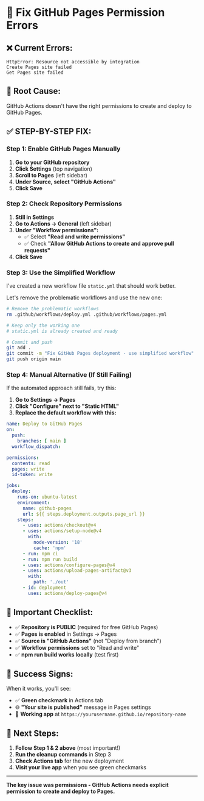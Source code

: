 # 🔧 Fix GitHub Pages Permission Errors

## ❌ Current Errors:
```
HttpError: Resource not accessible by integration
Create Pages site failed
Get Pages site failed
```

## 🎯 Root Cause:
GitHub Actions doesn't have the right permissions to create and deploy to GitHub Pages.

## ✅ STEP-BY-STEP FIX:

### Step 1: Enable GitHub Pages Manually
1. **Go to your GitHub repository**
2. **Click Settings** (top navigation)
3. **Scroll to Pages** (left sidebar)
4. **Under Source, select "GitHub Actions"**
5. **Click Save**

### Step 2: Check Repository Permissions
1. **Still in Settings**
2. **Go to Actions → General** (left sidebar)
3. **Under "Workflow permissions":**
   - ✅ Select **"Read and write permissions"**
   - ✅ Check **"Allow GitHub Actions to create and approve pull requests"**
4. **Click Save**

### Step 3: Use the Simplified Workflow
I've created a new workflow file `static.yml` that should work better.

Let's remove the problematic workflows and use the new one:

```bash
# Remove the problematic workflows
rm .github/workflows/deploy.yml .github/workflows/pages.yml

# Keep only the working one
# static.yml is already created and ready

# Commit and push
git add .
git commit -m "Fix GitHub Pages deployment - use simplified workflow"
git push origin main
```

### Step 4: Manual Alternative (If Still Failing)
If the automated approach still fails, try this:

1. **Go to Settings → Pages**
2. **Click "Configure" next to "Static HTML"**
3. **Replace the default workflow with this:**

```yaml
name: Deploy to GitHub Pages
on:
  push:
    branches: [ main ]
  workflow_dispatch:

permissions:
  contents: read
  pages: write
  id-token: write

jobs:
  deploy:
    runs-on: ubuntu-latest
    environment:
      name: github-pages
      url: ${{ steps.deployment.outputs.page_url }}
    steps:
      - uses: actions/checkout@v4
      - uses: actions/setup-node@v4
        with:
          node-version: '18'
          cache: 'npm'
      - run: npm ci
      - run: npm run build
      - uses: actions/configure-pages@v4
      - uses: actions/upload-pages-artifact@v3
        with:
          path: './out'
      - id: deployment
        uses: actions/deploy-pages@v4
```

## 🚨 Important Checklist:

- ✅ **Repository is PUBLIC** (required for free GitHub Pages)
- ✅ **Pages is enabled** in Settings → Pages
- ✅ **Source is "GitHub Actions"** (not "Deploy from branch")
- ✅ **Workflow permissions** set to "Read and write"
- ✅ **npm run build works locally** (test first)

## 🎉 Success Signs:

When it works, you'll see:
- ✅ **Green checkmark** in Actions tab
- 🌐 **"Your site is published"** message in Pages settings
- 📱 **Working app** at `https://yourusername.github.io/repository-name`

## 🔄 Next Steps:

1. **Follow Step 1 & 2 above** (most important!)
2. **Run the cleanup commands** in Step 3
3. **Check Actions tab** for the new deployment
4. **Visit your live app** when you see green checkmarks

---

**The key issue was permissions - GitHub Actions needs explicit permission to create and deploy to Pages.**